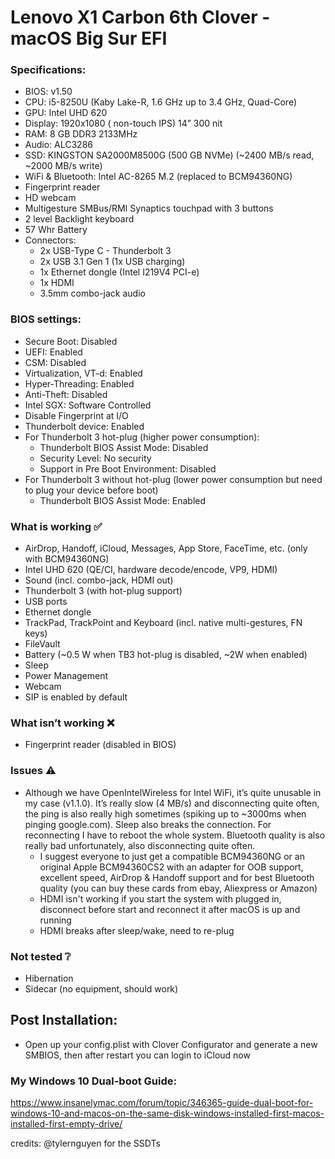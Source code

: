 #  Lenovo X1 Carbon 6th Clover - macOS Big Sur EFI

### Specifications:
- BIOS: v1.50
- CPU: i5-8250U (Kaby Lake-R, 1.6 GHz up to 3.4 GHz, Quad-Core)
- GPU: Intel UHD 620
- Display: 1920x1080 (  non-touch IPS) 14” 300 nit
- RAM: 8 GB DDR3 2133MHz
- Audio: ALC3286
- SSD: KINGSTON SA2000M8500G (500 GB NVMe) (~2400 MB/s read, ~2000 MB/s write)
- WiFi & Bluetooth: Intel AC-8265 M.2 (replaced to BCM94360NG)
- Fingerprint reader
- HD webcam
- Multigesture SMBus/RMI Synaptics touchpad with 3 buttons
- 2 level Backlight keyboard
- 57 Whr Battery
- Connectors:
  - 2x USB-Type C - Thunderbolt 3
  - 2x USB 3.1 Gen 1 (1x USB charging)
  - 1x Ethernet dongle (Intel I219V4 PCI-e)
  - 1x HDMI
  - 3.5mm combo-jack audio

### BIOS settings:
- Secure Boot: Disabled
- UEFI: Enabled
- CSM: Disabled
- Virtualization, VT-d: Enabled
- Hyper-Threading: Enabled
- Anti-Theft: Disabled
- Intel SGX: Software Controlled
- Disable Fingerprint at I/O
- Thunderbolt device: Enabled
- For Thunderbolt 3 hot-plug (higher power consumption):
  - Thunderbolt BIOS Assist Mode: Disabled
  - Security Level: No security
  - Support in Pre Boot Environment: Disabled
- For Thunderbolt 3 without hot-plug (lower power consumption but need to plug your device before boot)
  - Thunderbolt BIOS Assist Mode: Enabled

### What is working  ✅
- AirDrop, Handoff, iCloud, Messages, App Store, FaceTime, etc. (only with BCM94360NG)
- Intel UHD 620 (QE/CI, hardware decode/encode, VP9, HDMI)
- Sound (incl. combo-jack, HDMI out)
- Thunderbolt 3 (with hot-plug support)
- USB ports
- Ethernet dongle
- TrackPad, TrackPoint and Keyboard (incl. native multi-gestures, FN keys)
- FileVault
- Battery (~0.5 W when TB3 hot-plug is disabled, ~2W when enabled)
- Sleep
- Power Management
- Webcam
- SIP is enabled by default

### What isn’t working ❌
- Fingerprint reader (disabled in BIOS)

### Issues ⚠️
- Although we have OpenIntelWireless for Intel WiFi, it’s quite unusable in my case (v1.1.0). It’s really slow (4 MB/s) and disconnecting quite often, the ping is also really high sometimes (spiking up to ~3000ms when pinging google.com). Sleep also breaks the connection. For reconnecting I have to reboot the whole system. Bluetooth quality is also really bad unfortunately, also disconnecting quite often.
  - I suggest everyone to just get a compatible BCM94360NG or an original Apple BCM94360CS2 with an adapter for OOB support, excellent speed, AirDrop & Handoff support and for best Bluetooth quality (you can buy these cards from ebay, Aliexpress or Amazon)
  - HDMI isn't working if you start the system with plugged in, disconnect before start and reconnect it after macOS is up and running
  - HDMI breaks after sleep/wake, need to re-plug

### Not tested ❔
- Hibernation
- Sidecar (no equipment, should work)

## Post Installation:
- Open up your config.plist with Clover Configurator and generate a new SMBIOS, then after restart you can login to iCloud now

### My Windows 10 Dual-boot Guide:
https://www.insanelymac.com/forum/topic/346365-guide-dual-boot-for-windows-10-and-macos-on-the-same-disk-windows-installed-first-macos-installed-first-empty-drive/

credits: 
@tylernguyen for the SSDTs
